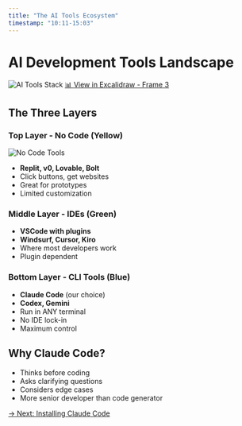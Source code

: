 ```yaml
---
title: "The AI Tools Ecosystem"
timestamp: "10:11-15:03"
---
```


# AI Development Tools Landscape

![AI Tools Stack](../diagrams/04-ai-tools-stack.png)
[📊 View in Excalidraw - Frame 3](../diagrams/all-diagrams.excalidraw#Frame3)

## The Three Layers

### Top Layer - No Code (Yellow)
![No Code Tools](../diagrams/all-diagrams.excalidraw#Frame3.5)
- **Replit, v0, Lovable, Bolt**
- Click buttons, get websites
- Great for prototypes
- Limited customization

### Middle Layer - IDEs (Green)
- **VSCode with plugins**
- **Windsurf, Cursor, Kiro**
- Where most developers work
- Plugin dependent

### Bottom Layer - CLI Tools (Blue)
- **Claude Code** (our choice)
- **Codex, Gemini**
- Run in ANY terminal
- No IDE lock-in
- Maximum control

## Why Claude Code?
- Thinks before coding
- Asks clarifying questions
- Considers edge cases
- More senior developer than code generator

[→ Next: Installing Claude Code](03-claude-code-install.md)